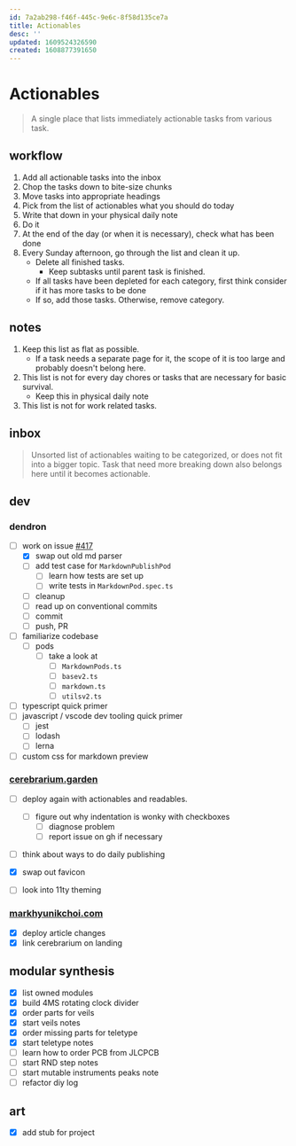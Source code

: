 ```yaml
---
id: 7a2ab298-f46f-445c-9e6c-8f58d135ce7a
title: Actionables
desc: ''
updated: 1609524326590
created: 1608877391650
---
```


# Actionables

> A single place that lists immediately actionable tasks from various task.

## workflow
1. Add all actionable tasks into the inbox
2. Chop the tasks down to bite-size chunks
3. Move tasks into appropriate headings
4. Pick from the list of actionables what you should do today
5. Write that down in your physical daily note
6. Do it
7. At the end of the day (or when it is necessary), check what has been done
8. Every Sunday afternoon, go through the list and clean it up.
    - Delete all finished tasks.
        - Keep subtasks until parent task is finished.
    - If all tasks have been depleted for each category, first think consider if it has more tasks to be done
    - If so, add those tasks. Otherwise, remove category.

## notes
1. Keep this list as flat as possible. 
    - If a task needs a separate page for it, the scope of it is too large and probably doesn't belong here.
2. This list is not for every day chores or tasks that are necessary for basic survival.
    - Keep this in physical daily note
3. This list is not for work related tasks.

## inbox

> Unsorted list of actionables waiting to be categorized, or does not fit into a bigger topic. 
Task that need more breaking down also belongs here until it becomes actionable.


## dev

### dendron
- [ ] work on issue [#417](https://github.com/dendronhq/dendron/issues/417)
    - [x] swap out old md parser
    - [ ] add test case for `MarkdownPublishPod`
        - [ ] learn how tests are set up
        - [ ] write tests in `MarkdownPod.spec.ts`
    - [ ] cleanup
    - [ ] read up on conventional commits
    - [ ] commit
    - [ ] push, PR
- [ ] familiarize codebase
    - [ ] pods
        - [ ] take a look at 
            - [ ] `MarkdownPods.ts`
            - [ ] `basev2.ts`
            - [ ] `markdown.ts`
            - [ ] `utilsv2.ts`
- [ ] typescript quick primer
- [ ] javascript / vscode dev tooling quick primer
    - [ ] jest
    - [ ] lodash
    - [ ] lerna
- [ ] custom css for markdown preview

### [cerebrarium.garden](https://cerebrarium.garden)
- [ ] deploy again with actionables and readables.
    - [ ] figure out why indentation is wonky with checkboxes
        - [ ] diagnose problem
        - [ ] report issue on gh if necessary
- [ ] think about ways to do daily publishing
- [x] swap out favicon
- [ ] look into 11ty theming



### [markhyunikchoi.com](https://markhyunikchoi.com)
- [x] deploy article changes
- [x] link cerebrarium on landing

## modular synthesis

- [x] list owned modules
- [x] build 4MS rotating clock divider
- [x] order parts for veils
- [x] start veils notes
- [x] order missing parts for teletype
- [x] start teletype notes
- [ ] learn how to order PCB from JLCPCB
- [ ] start RND step notes
- [ ] start mutable instruments peaks note
- [ ] refactor diy log

## art
- [x] add stub for project
